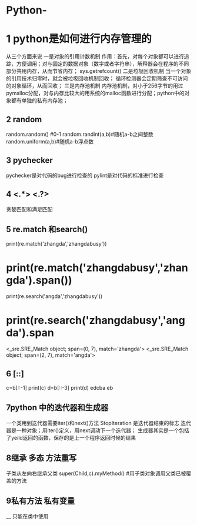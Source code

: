 # Python-
# 1 python是如何进行内存管理的
从三个方面来说
一是对象的引用计数机制 
  作用：首先，对每个对象都可以进行追踪，方便调用；对与固定的数据对象（数字或者字符串），解释器会在程序的不同部分共用内存，从而节省内存；
  sys.getrefcount()
二是垃圾回收机制
  当一个对象的引用技术归零时，就会被垃圾回收机制回收；
  循环检测器会定期筛查不可访问的对象循环，从而回收；
三是内存池机制
  内存池机制，对小于256字节的用过pymalloc分配，对与内存比较大的用系统的malloc函数进行分配；python中的对象都有单独的私有内存池；

## 2 random
random.random() #0-1
random.randint(a,b)#随机a-b之间整数
random.uniform(a,b)#随机a-b浮点数

## 3 pychecker
pychecker是对代码的bug进行检查的
pylint是对代码的标准进行检查

## 4 <.*> <.?>
贪婪匹配和满足匹配

## 5 re.match 和search()
print(re.match('zhangda','zhangdabusy'))
# print(re.match('zhangdabusy','zhangda').span())
print(re.search('angda','zhangdabusy'))
# print(re.search('zhangdabusy','angda').span
<_sre.SRE_Match object; span=(0, 7), match='zhangda'>
<_sre.SRE_Match object; span=(2, 7), match='angda'>

## 6 [::]
c=b[::-1]
print(c)
d=b[::-3]
print(d)
edcba
eb

## 7python 中的迭代器和生成器
一个类用到迭代器需要iter()和next()方法
StopIteration 是迭代器结束的标志
迭代器是一种对象；用iter()定义，用next调动下一个迭代器；
生成器其实是一个包括了yeild返回的函数，保存的是上一个程序返回时候的结果


## 8继承 多态 方法重写
子类从左向右继承父类
super(Child,c).myMethod() #用子类对象调用父类已被覆盖的方法

## 9私有方法 私有变量
__ 只能在类中使用











